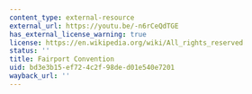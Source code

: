 ```yaml
---
content_type: external-resource
external_url: https://youtu.be/-n6rCeQdTGE
has_external_license_warning: true
license: https://en.wikipedia.org/wiki/All_rights_reserved
status: ''
title: Fairport Convention
uid: bd3e3b15-ef72-4c2f-98de-d01e540e7201
wayback_url: ''
---
```

